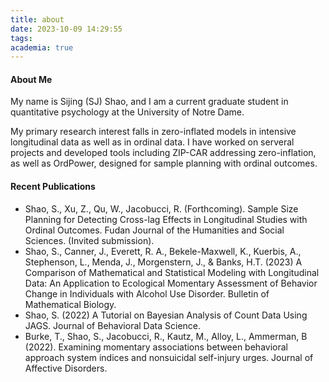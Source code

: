 ```yaml
---
title: about
date: 2023-10-09 14:29:55
tags:
academia: true
---
```


#### About Me

My name is Sijing (SJ) Shao, and I am a current graduate student in quantitative psychology at the University of Notre Dame.

My primary research interest falls in zero-inflated models in intensive longitudinal data as well as in ordinal data. I have worked on serveral projects and developed tools including ZIP-CAR addressing zero-inflation, as well as OrdPower, designed for sample planning with ordinal outcomes.  
<!-- 
#### News
...  -->

#### Recent Publications


- Shao, S., Xu, Z., Qu, W., Jacobucci, R. (Forthcoming). Sample Size Planning for Detecting Cross-lag Effects in Longitudinal Studies with Ordinal Outcomes. Fudan Journal of the Humanities and Social Sciences. (Invited submission).
- Shao, S., Canner, J., Everett, R. A., Bekele-Maxwell, K., Kuerbis, A., Stephenson, L., Menda, J., Morgenstern, J., & Banks, H.T. (2023) A Comparison of Mathematical and Statistical Modeling with Longitudinal Data: An Application to Ecological Momentary Assessment of Behavior Change in Individuals with Alcohol Use Disorder. Bulletin of Mathematical Biology.
- Shao, S. (2022) A Tutorial on Bayesian Analysis of Count Data Using JAGS. Journal of Behavioral Data Science.
- Burke, T., Shao, S., Jacobucci, R., Kautz, M., Alloy, L., Ammerman, B (2022). Examining momentary associations between behavioral approach system indices and nonsuicidal self-injury urges. Journal of Affective Disorders.
